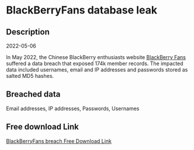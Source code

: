 # BlackBerryFans database leak

## Description

2022-05-06

In May 2022, the Chinese BlackBerry enthusiasts website <a href="http://blackberryfans.org/" target="_blank" rel="noopener">BlackBerry Fans</a> suffered a data breach that exposed 174k member records. The impacted data included usernames, email and IP addresses and passwords stored as salted MD5 hashes.

## Breached data

Email addresses, IP addresses, Passwords, Usernames

## Free download Link

[BlackBerryFans breach Free Download Link](https://tinyurl.com/2b2k277t)